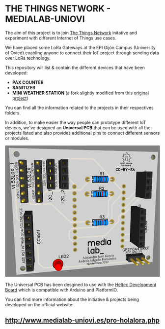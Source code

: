 # THE THINGS NETWORK - MEDIALAB-UNIOVI

The aim of this project is to join [The Things Network](https://www.thethingsnetwork.org/) initative and experiment with different Internet of Things use cases.

We have placed some LoRa Gateways at the EPI Gijón Campus (University of Ovied) enabling anyone to connect their IoT project through sending data over LoRa technology.

This repository will list & contain the different devices that have been developed:

- **PAX COUNTER**
- **SANITIZER**
- **MINI WEATHER STATION** (a fork slightly modified from this [original project](https://github.com/chrisys/mini-lora-weatherstation))

You can find all the information related to the projects in their respectives folders. 

In addition, to make easier the way people can prototype different IoT devices, we've designed an **Universal PCB** that can be used with all the projects listed and also provides additional pins to connect different sensors or modules.

![Universal PCB for CubeCell Board](/images/universal_pcb_cubecell_dev_board.png)

The Universal PCB has been desgined to use with the [Heltec Development Board](https://heltec.org/project/htcc-ab01/) which is compatible with Arduino and PlatformIO.

You can find more information about the initiative & projects being developed on the official website:

## **http://www.medialab-uniovi.es/pro-holalora.php**
